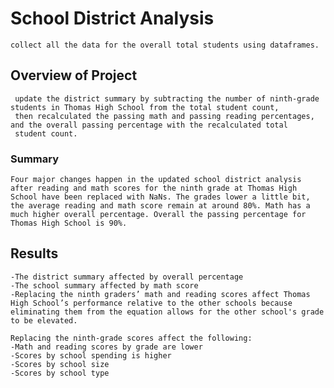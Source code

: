 # School District Analysis 
	collect all the data for the overall total students using dataframes.
## Overview of Project
	 update the district summary by subtracting the number of ninth-grade students in Thomas High School from the total student count, 
	 then recalculated the passing math and passing reading percentages, and the overall passing percentage with the recalculated total 
	 student count. 
### Summary
	Four major changes happen in the updated school district analysis after reading and math scores for the ninth grade at Thomas High School have been replaced with NaNs. The grades lower a little bit, the average reading and math score remain at around 80%. Math has a much higher overall percentage. Overall the passing percentage for Thomas High School is 90%.

## Results
	-The district summary affected by overall percentage  
	-The school summary affected by math score
	-Replacing the ninth graders’ math and reading scores affect Thomas High School’s performance relative to the other schools because eliminating them from the equation allows for the other school's grade to be elevated.

	Replacing the ninth-grade scores affect the following:
	-Math and reading scores by grade are lower
	-Scores by school spending is higher
	-Scores by school size
	-Scores by school type
